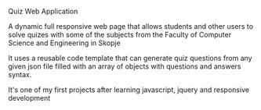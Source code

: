 Quiz Web Application

A dynamic full responsive web page that allows students and other users to solve quizes with some of the subjects from the Faculty of Computer Science and Engineering in Skopje

It uses a reusable code template that can generate quiz questions from any given json file filled with an array of objects with questions and answers syntax.

It's one of my first projects after learning javascript, jquery and responsive development
